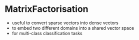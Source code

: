 # MatrixFactorisation
- useful to convert sparse vectors into dense vectors 
- to embed two different domains into a shared vector space
- for multi-class classification tasks
